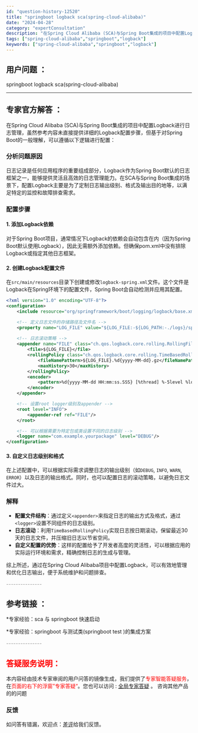 ```yaml
---
id: "question-history-12520"
title: "springboot logback sca(spring-cloud-alibaba)"
date: "2024-04-28"
category: "expertConsultation"
description: "在Spring Cloud Alibaba (SCA)与Spring Boot集成的项目中配置Logback进行日志管理，虽然参考内容未直接提供详细的Logback配置步骤，但基于对Spring Boot的一般理解，可以遵循以下逻辑进行配置：### 分析问题原因日志记录是任何应用程序的重要组成部分，"
tags: ["spring-cloud-alibaba","springboot","logback"]
keywords: ["spring-cloud-alibaba","springboot","logback"]
---
```


## 用户问题 ： 
 springboot logback sca(spring-cloud-alibaba) 

---------------
## 专家官方解答 ：

在Spring Cloud Alibaba (SCA)与Spring Boot集成的项目中配置Logback进行日志管理，虽然参考内容未直接提供详细的Logback配置步骤，但基于对Spring Boot的一般理解，可以遵循以下逻辑进行配置：

### 分析问题原因
日志记录是任何应用程序的重要组成部分，Logback作为Spring Boot默认的日志框架之一，能够提供灵活且高效的日志管理能力。在SCA与Spring Boot集成的场景下，配置Logback主要是为了定制日志输出级别、格式及输出目的地等，以满足特定的监控和故障排查需求。

### 配置步骤
#### 1. 添加Logback依赖
对于Spring Boot项目，通常情况下Logback的依赖会自动包含在内（因为Spring Boot默认使用Logback），因此无需额外添加依赖。但确保pom.xml中没有排除Logback或指定其他日志框架。

#### 2. 创建Logback配置文件
在`src/main/resources`目录下创建或修改`logback-spring.xml`文件。这个文件是Logback在Spring环境下的配置文件，Spring Boot会自动检测并应用其配置。

```xml
<?xml version="1.0" encoding="UTF-8"?>
<configuration>
    <include resource="org/springframework/boot/logging/logback/base.xml"/>

    <!-- 定义日志文件的存储路径及文件名 -->
    <property name="LOG_FILE" value="${LOG_FILE:-${LOG_PATH:-./logs}/spring-boot.log}"/>
    
    <!-- 日志滚动策略 -->
    <appender name="FILE" class="ch.qos.logback.core.rolling.RollingFileAppender">
        <file>${LOG_FILE}</file>
        <rollingPolicy class="ch.qos.logback.core.rolling.TimeBasedRollingPolicy">
            <fileNamePattern>${LOG_FILE}.%d{yyyy-MM-dd}.gz</fileNamePattern>
            <maxHistory>30</maxHistory>
        </rollingPolicy>
        <encoder>
            <pattern>%d{yyyy-MM-dd HH:mm:ss.SSS} [%thread] %-5level %logger{36} - %msg%n</pattern>
        </encoder>
    </appender>

    <!-- 设置root logger级别及appender -->
    <root level="INFO">
        <appender-ref ref="FILE"/>
    </root>

    <!-- 可以根据需要为特定包或类设置不同的日志级别 -->
    <logger name="com.example.yourpackage" level="DEBUG"/>
</configuration>
```

#### 3. 自定义日志级别和格式
在上述配置中，可以根据实际需求调整日志的输出级别（如`DEBUG`, `INFO`, `WARN`, `ERROR`）以及日志的输出格式。同时，也可以配置日志的滚动策略，以避免日志文件过大。

### 解释
- **配置文件结构**：通过定义`<appender>`来指定日志的输出方式及格式，通过`<logger>`设置不同组件的日志级别。
- **日志滚动**：利用`TimeBasedRollingPolicy`实现日志按日期滚动，保留最近30天的日志文件，并压缩旧日志以节省空间。
- **自定义配置的优势**：这样的配置给予了开发者高度的灵活性，可以根据应用的实际运行环境和需求，精确控制日志的生成与管理。

综上所述，通过在Spring Cloud Alibaba项目中配置Logback，可以有效地管理和优化日志输出，便于系统维护和问题排查。


<font color="#949494">---------------</font> 


## 参考链接 ：

*专家经验：sca 与 springboot 快速启动 
 
 *专家经验：springboot 与测试类(springboot test )的集成方案 


 <font color="#949494">---------------</font> 
 


## <font color="#FF0000">答疑服务说明：</font> 

本内容经由技术专家审阅的用户问答的镜像生成，我们提供了<font color="#FF0000">专家智能答疑服务</font>，在<font color="#FF0000">页面的右下的浮窗”专家答疑“</font>。您也可以访问 : [全局专家答疑](https://answer.opensource.alibaba.com/docs/intro) 。 咨询其他产品的的问题

### 反馈
如问答有错漏，欢迎点：[差评](https://ai.nacos.io/user/feedbackByEnhancerGradePOJOID?enhancerGradePOJOId=12613)给我们反馈。
